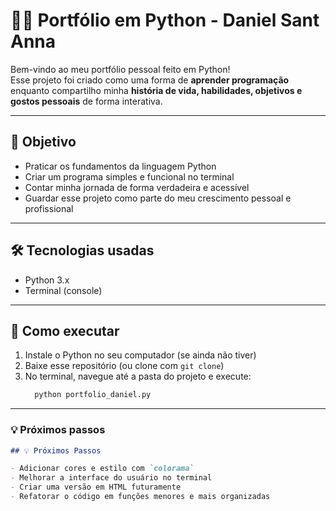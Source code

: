# 🧑‍💻 Portfólio em Python - Daniel Sant Anna

Bem-vindo ao meu portfólio pessoal feito em Python!  
Esse projeto foi criado como uma forma de **aprender programação** enquanto compartilho minha **história de vida, habilidades, objetivos e gostos pessoais** de forma interativa.

---

## 🎯 Objetivo

- Praticar os fundamentos da linguagem Python
- Criar um programa simples e funcional no terminal
- Contar minha jornada de forma verdadeira e acessível
- Guardar esse projeto como parte do meu crescimento pessoal e profissional

---

## 🛠️ Tecnologias usadas

- Python 3.x
- Terminal (console)

---

## 🚀 Como executar

1. Instale o Python no seu computador (se ainda não tiver)
2. Baixe esse repositório (ou clone com `git clone`)
3. No terminal, navegue até a pasta do projeto e execute:
   ```bash
     python portfolio_daniel.py


---

### 💡 Próximos passos

```markdown
## 💡 Próximos Passos

- Adicionar cores e estilo com `colorama`
- Melhorar a interface do usuário no terminal
- Criar uma versão em HTML futuramente
- Refatorar o código em funções menores e mais organizadas
